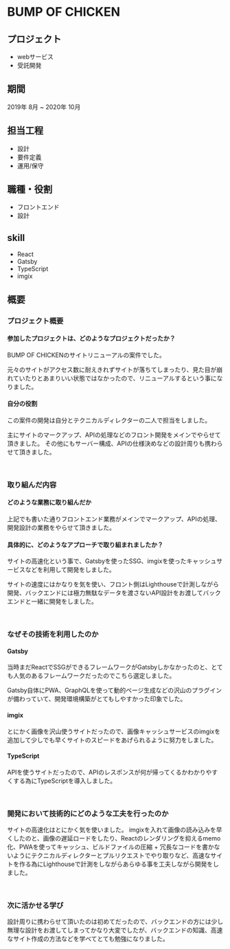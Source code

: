 # BUMP OF CHICKEN

## プロジェクト
- webサービス
- 受託開発

## 期間
2019年 8月 ~ 2020年 10月

## 担当工程
- 設計
- 要件定義
- 運用/保守

## 職種・役割
- フロントエンド
- 設計

## skill
- React
- Gatsby
- TypeScript
- imgix

## 概要

### プロジェクト概要

#### 参加したプロジェクトは、どのようなプロジェクトだったか？
BUMP OF CHICKENのサイトリニューアルの案件でした。

元々のサイトがアクセス数に耐えきれずサイトが落ちてしまったり、見た目が崩れていたりとあまりいい状態ではなかったので、リニューアルするという事になりました。

#### 自分の役割
この案件の開発は自分とテクニカルディレクターの二人で担当をしました。

主にサイトのマークアップ、APIの処理などのフロント開発をメインでやらせて頂きました。
その他にもサーバー構成、APIの仕様決めなどの設計周りも携わらせて頂きました。

<br />

### 取り組んだ内容

#### どのような業務に取り組んだか
上記でも書いた通りフロントエンド業務がメインでマークアップ、APIの処理、開発設計の業務をやらせて頂きました。

#### 具体的に、どのようなアプローチで取り組まれましたか？
サイトの高速化という事で、Gatsbyを使ったSSG、imgixを使ったキャッシュサービスなどを利用して開発をしました。

サイトの速度にはかなりを気を使い、フロント側はLighthouseで計測しながら開発、バックエンドには極力無駄なデータを渡さないAPI設計をお渡してバックエンドと一緒に開発をしました。

<br>

### なぜその技術を利用したのか

#### Gatsby
当時まだReactでSSGができるフレームワークがGatsbyしかなかったのと、とても人気のあるフレームワークだったのでこちら選定しました。

Gatsby自体にPWA、GraphQLを使って動的ページ生成などの沢山のプラグインが備わっていて、開発環境構築がとてもしやすかった印象でした。

#### imgix
とにかく画像を沢山使うサイトだったので、画像キャッシュサービスのimgixを追加して少しでも早くサイトのスピードをあげられるように努力をしました。

#### TypeScript
APIを使うサイトだったので、APIのレスポンスが何が帰ってくるかわかりやすくする為にTypeScriptを導入しました。

<br>

### 開発において技術的にどのような工夫を行ったのか
サイトの高速化はとにかく気を使いました。
imgixを入れて画像の読み込みを早くしたのと、画像の遅延ロードをしたり、Reactのレンダリングを抑えるmemo化、PWAを使ってキャッシュ、ビルドファイルの圧縮 + 冗長なコードを書かないようにテクニカルディレクターとプルリクエストでやり取りなど、高速なサイトを作る為にLighthouseで計測をしながらあらゆる事を工夫しながら開発をしました。

<br>

### 次に活かせる学び
設計周りに携わらせて頂いたのは初めてだったので、バックエンドの方には少し無理な設計をお渡してしまってかなり大変でしたが、バックエンドの知識、高速なサイト作成の方法などを学べてとても勉強になりました。